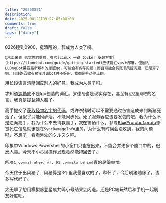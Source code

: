 ```yaml
---
title: "20250821"
description: 
date: 2025-08-21T09:27:05+08:00
comments: true
draft: false
tags: ["diary"]
---
```

0226睡到0900，挺清醒的，我成为人类了吗。

`@木工米青 感觉你的好意，参考[Linux 一键 Docker 安装方案](https://llonebot.com/guide/getting-started)应该能在vps上部署，但因为LLOneBot需要最新版本的原版qq，可能会有内存问题；而且可能会有账号风控问题，还是算了吧。且线路回收有猪潮时该bot并不好用，我都是手动停止的。`

用长段语言清晰回应别人的好意，我成为人类了吗。

才知道[迦勒底](https://zh.wikipedia.org/wiki/%E8%BF%A6%E5%8B%92%E5%BA%95)不是fgo创造的词汇。罗德岛也是现实存在，甚至有`在这里跳吧`的名言，我真是提瓦特入脑了。

高手提交了[获取怪物名字的代码](https://github.com/dmlgzs/StarResonanceDamageCounter/commit/272df08ef05e91daa9a850e066c0ddf755ea88ea)，或许杀猪时可以不需要通过伤害造成来判断猪死活了。但似乎只能同步活，不能同步死。死了服务器应该要发包的吧，我为什么不是逆向高手，我为什么不去请教高手，我在害怕什么。参考[BlueProtobuf.proto](https://gist.github.com/Yuerino/71bbd82473fa3f38af028947033c10aa)感觉死亡信息就该是在`SyncDamageInfo`里的，为什么有时候会没收到，我的问题吗，不想了，看看远处的クルスタ吧。

印象中Windows Powershell的小窗口只能拖出来，不能合并进多个窗口中的，很反人类。今天不小心误操作发现竟然能拖回去了。

解决`1 commit ahead of, 91 commits behind`真的是很害怕。

今天终于出风猪了，风猪算是3个里我最喜欢的了，释怀了，今后刷猪随缘了，该多写代码了。

太无聊了想用模拟器登星痕共鸣小号结果会闪退。还是PC端玩然后和手机一起刷友好度吧。
